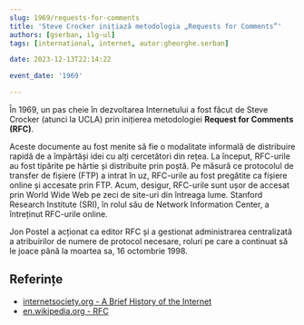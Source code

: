 ```yaml
---
slug: 1969/requests-for-comments
title: 'Steve Crocker inițiază metodologia „Requests for Comments”'
authors: [gserban, ilg-ul]
tags: [international, internet, autor:gheorghe.serban]

date: 2023-12-13T22:14:22

event_date: '1969'

---
```


În 1969, un pas cheie în dezvoltarea Internetului
a fost făcut de Steve Crocker (atunci la UCLA)
prin inițierea metodologiei **Request for Comments (RFC)**.

<!-- truncate -->

Aceste documente au fost menite să fie o modalitate informală de
distribuire rapidă de a împărtăși idei cu alți cercetători
din rețea. La început, RFC-urile au fost tipărite pe hârtie
și distribuite prin poștă. Pe măsură ce protocolul de transfer
de fișiere (FTP) a intrat în uz, RFC-urile au fost pregătite ca
fișiere online și accesate prin FTP. Acum, desigur, RFC-urile
sunt ușor de accesat prin World Wide Web pe zeci de site-uri
din întreaga lume. Stanford Research Institute (SRI),
în rolul său de Network Information Center,
a întreținut RFC-urile online.

Jon Postel a acționat ca editor
RFC și a gestionat administrarea centralizată a atribuirilor
de numere de protocol necesare, roluri pe care a continuat
să le joace până la moartea sa, 16 octombrie 1998.

## Referințe

- [internetsociety.org - A Brief History of the Internet](https://www.internetsociety.org/internet/history-internet/brief-history-internet/)
- [en.wikipedia.org - RFC](https://en.wikipedia.org/wiki/Request_for_Comments)
